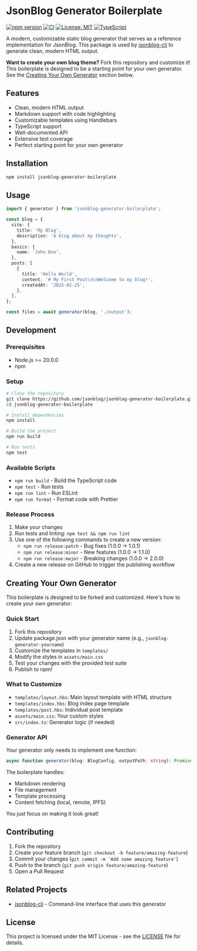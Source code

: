 # JsonBlog Generator Boilerplate

[![npm version](https://badge.fury.io/js/jsonblog-generator-boilerplate.svg)](https://badge.fury.io/js/jsonblog-generator-boilerplate)
[![CI](https://github.com/jsonblog/jsonblog-generator-boilerplate/actions/workflows/ci.yml/badge.svg)](https://github.com/jsonblog/jsonblog-generator-boilerplate/actions/workflows/ci.yml)
[![License: MIT](https://img.shields.io/badge/License-MIT-yellow.svg)](https://opensource.org/licenses/MIT)
[![TypeScript](https://img.shields.io/badge/TypeScript-5.0.0-blue.svg)](https://www.typescriptlang.org/)

A modern, customizable static blog generator that serves as a reference implementation for JsonBlog. This package is used by [jsonblog-cli](https://github.com/jsonblog/jsonblog-cli) to generate clean, modern HTML output.

**Want to create your own blog theme?** Fork this repository and customize it! This boilerplate is designed to be a starting point for your own generator. See the [Creating Your Own Generator](#creating-your-own-generator) section below.

## Features

- Clean, modern HTML output
- Markdown support with code highlighting
- Customizable templates using Handlebars
- TypeScript support
- Well-documented API
- Extensive test coverage
- Perfect starting point for your own generator

## Installation

```bash
npm install jsonblog-generator-boilerplate
```

## Usage

```typescript
import { generator } from 'jsonblog-generator-boilerplate';

const blog = {
  site: {
    title: 'My Blog',
    description: 'A blog about my thoughts',
  },
  basics: {
    name: 'John Doe',
  },
  posts: [
    {
      title: 'Hello World',
      content: '# My First Post\n\nWelcome to my blog!',
      createdAt: '2025-02-25',
    },
  ],
};

const files = await generator(blog, './output');
```

## Development

### Prerequisites

- Node.js >= 20.0.0
- npm

### Setup

```bash
# Clone the repository
git clone https://github.com/jsonblog/jsonblog-generator-boilerplate.git
cd jsonblog-generator-boilerplate

# Install dependencies
npm install

# Build the project
npm run build

# Run tests
npm test
```

### Available Scripts

- `npm run build` - Build the TypeScript code
- `npm test` - Run tests
- `npm run lint` - Run ESLint
- `npm run format` - Format code with Prettier

### Release Process

1. Make your changes
2. Run tests and linting: `npm test && npm run lint`
3. Use one of the following commands to create a new version:
   - `npm run release:patch` - Bug fixes (1.0.0 -> 1.0.1)
   - `npm run release:minor` - New features (1.0.0 -> 1.1.0)
   - `npm run release:major` - Breaking changes (1.0.0 -> 2.0.0)
4. Create a new release on GitHub to trigger the publishing workflow

## Creating Your Own Generator

This boilerplate is designed to be forked and customized. Here's how to create your own generator:

### Quick Start

1. Fork this repository
2. Update package.json with your generator name (e.g., `jsonblog-generator-yourname`)
3. Customize the templates in `templates/`
4. Modify the styles in `assets/main.css`
5. Test your changes with the provided test suite
6. Publish to npm!

### What to Customize

- `templates/layout.hbs`: Main layout template with HTML structure
- `templates/index.hbs`: Blog index page template
- `templates/post.hbs`: Individual post template
- `assets/main.css`: Your custom styles
- `src/index.ts`: Generator logic (if needed)

### Generator API

Your generator only needs to implement one function:

```typescript
async function generator(blog: BlogConfig, outputPath: string): Promise<GeneratedFile[]>;
```

The boilerplate handles:

- Markdown rendering
- File management
- Template processing
- Content fetching (local, remote, IPFS)

You just focus on making it look great!

## Contributing

1. Fork the repository
2. Create your feature branch (`git checkout -b feature/amazing-feature`)
3. Commit your changes (`git commit -m 'Add some amazing feature'`)
4. Push to the branch (`git push origin feature/amazing-feature`)
5. Open a Pull Request

## Related Projects

- [jsonblog-cli](https://github.com/jsonblog/jsonblog-cli) - Command-line interface that uses this generator

## License

This project is licensed under the MIT License - see the [LICENSE](LICENSE) file for details.
